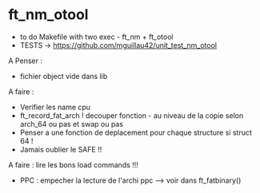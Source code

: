 # ft_nm_otool

- to do Makefile with two exec - ft_nm + ft_otool
- TESTS -> https://github.com/mguillau42/unit_test_nm_otool


A Penser :
- fichier object vide dans lib

A faire :
- Verifier les name cpu
- ft_record_fat_arch ! decouper fonction - au niveau de la copie selon arch_64 ou pas et swap ou pas
- Penser a une fonction de deplacement pour chaque structure si struct 64 !
- Jamais oublier le SAFE !!



A faire : lire les bons load commands !!!

* PPC : empecher la lecture de l'archi ppc --> voir dans ft_fatbinary()
